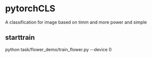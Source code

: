 # pytorchCLS
A classification for image based on timm and more power and simple

## starttrain
python task/flower_demo/train_flower.py --device 0
